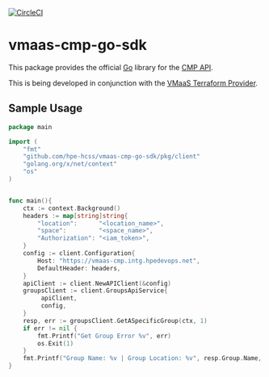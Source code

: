 [![CircleCI](https://circleci.com/gh/hpe-hcss/vmaas-cmp-go-sdk.svg?style=svg&circle-token=18e112d5ef6c20a7dc516fc320b8cd2e329af629)](https://circleci.com/gh/hpe-hcss/vmaas-cmp-go-sdk)

# vmaas-cmp-go-sdk

This package provides the official [Go](https://golang.org/) library for the [CMP API](https://docs.greenlake.hpe.com/docs/greenlake/services/private-cloud/internal/openapi/private-cloud-cmp-latest/overview/).

This is being developed in conjunction with the [VMaaS Terraform Provider](https://github.com/hpe-hcss/vmaas-terraform-resources).

## Sample Usage
```go
package main

import (
	"fmt"
	"github.com/hpe-hcss/vmaas-cmp-go-sdk/pkg/client"
	"golang.org/x/net/context"
	"os"
)


func main(){
	ctx := context.Background()
	headers := map[string]string{
		"location":      "<location_name>",
		"space":         "<space_name>",
		"Authorization": "<iam_token>",
	}
	config := client.Configuration{
		Host: "https://vmaas-cmp.intg.hpedevops.net",
		DefaultHeader: headers,
	}
	apiClient := client.NewAPIClient(&config)
	groupsClient := client.GroupsApiService{
		 apiClient,
		 config,
	}
	resp, err := groupsClient.GetASpecificGroup(ctx, 1)
	if err != nil {
		fmt.Printf("Get Group Error %v", err)
		os.Exit(1)
	}
	fmt.Printf("Group Name: %v | Group Location: %v", resp.Group.Name, resp.Group.Location)
}
```
